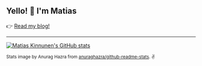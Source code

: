 ## Yello! 👋 I'm Matias

👉 [Read my blog!](https://mtsknn.fi/blog/)

---

[![Matias Kinnunen's GitHub stats](https://github-readme-stats.vercel.app/api?username=mtsknn&count_private=true&hide_rank=true&show_icons=true)](#yello--im-matias)

<sup>Stats image by Anurag Hazra
from [anuraghazra/github-readme-stats](https://github.com/anuraghazra/github-readme-stats).
:v:</sup>
